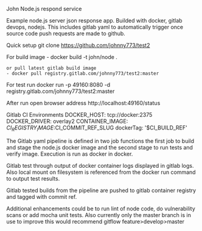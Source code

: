 John Node.js respond service

Example node.js server json response app. Builded with docker, gitlab devops, nodejs. This includes gitlab yaml to automatically trigger once source code push requests are made to github.

Quick setup
    git clone https://github.com/johnny773/test2

For build image
    - docker build -t john/node .

    or pull latest gitlab build image
    - docker pull registry.gitlab.com/johnny773/test2:master

For test run
    docker run -p 49160:8080 -d registry.gitlab.com/johnny773/test2:master

After run
    open browser address http://localhost:49160/status

Gitlab CI Environments
    DOCKER_HOST: tcp://docker:2375
    DOCKER_DRIVER: overlay2
    CONTAINER_IMAGE: $CI_REGISTRY_IMAGE:$CI_COMMIT_REF_SLUG
    dockerTag: '$CI_BUILD_REF'

The Gitlab yaml pipeline is defined in two job functions the first job to build and stage the node.js docker image and the second stage to run tests and verify image. Execution is run as docker in docker.

Gitlab test through output of docker container logs displayed in gitlab logs. Also local mount on filesystem is referenced from the docker run command to output test results.

Gitlab tested builds from the pipeline are pushed to gitlab container registry and tagged with commit ref.

Additional enhancements could be to run lint of node code, do vulnerability scans or add mocha unit tests. 
Also currently only the master branch is in use to improve this would recommend gitflow feature>develop>master